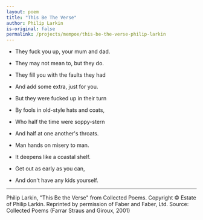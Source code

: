 ```yaml
---
layout: poem
title: "This Be The Verse"
author: Philip Larkin
is-original: false
permalink: /projects/mempoe/this-be-the-verse-philip-larkin
---
```


- They fuck you up, your mum and dad.
- They may not mean to, but they do.
- They fill you with the faults they had
- And add some extra, just for you.

- But they were fucked up in their turn
- By fools in old-style hats and coats,
- Who half the time were soppy-stern
- And half at one another's throats.

- Man hands on misery to man.
- It deepens like a coastal shelf.
- Get out as early as you can,
- And don't have any kids yourself.

---

Philip Larkin, "This Be the Verse" from Collected Poems. Copyright © Estate of Philip Larkin. Reprinted by permission of Faber and Faber, Ltd.
Source: Collected Poems (Farrar Straus and Giroux, 2001)
